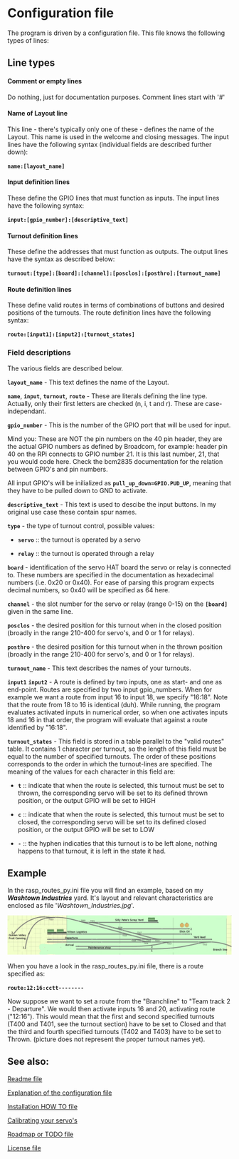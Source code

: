 # Configuration file
The program is driven by a configuration file. This file knows the following types of lines:

## Line types

#### Comment or empty lines
Do nothing, just for documentation purposes. Comment lines start with '#'
	
#### Name of Layout line
This line - there's typically only one of these - defines the name of the Layout. This name is used in the welcome and closing messages. The input lines have the following syntax (individual fields are described further down):

**`name:[layout_name]`**

#### Input definition lines
These define the GPIO lines that must function as inputs. The input lines have the following syntax:

**`input:[gpio_number]:[descriptive_text]`**

#### Turnout definition lines
These define the addresses that must function as outputs. The output lines have the syntax as described below:

**`turnout:[type]:[board]:[channel]:[posclos]:[posthro]:[turnout_name]`**

#### Route definition lines
These define valid routes in terms of combinations of buttons and desired positions of the turnouts. The route definition lines have the following syntax:

**`route:[input1]:[input2]:[turnout_states]`**


### Field descriptions
The various fields are described below.

**`layout_name`** - This text defines the name of the Layout.

**`name`**, **`input`**, **`turnout`**, **`route`** - These are literals defining the line type. Actually, only their first letters are checked (n, i, t and r). These are case-independant.

**`gpio_number`** - This is the number of the GPIO port that will be used for input.

Mind you: These are NOT the pin numbers on the 40 pin header, they are the actual GPIO numbers as defined by Broadcom, for example: header pin 40 on the RPi connects to GPIO number 21. It is this last number, 21, that you would code here. Check the bcm2835 documentation for the relation between GPIO's and pin numbers.

All input GPIO's will be inilialized as **`pull_up_down=GPIO.PUD_UP`**, meaning that they have to be pulled down to GND to activate.

**`descriptive_text`** - This text is used to descibe the input buttons. In my original use case these contain spur names.

**`type`** - the type of turnout control, possible values:

* **`servo`** :: the turnout is operated by a servo

* **`relay`** :: the turnout is operated through a relay
 
**`board`** - identification of the servo HAT board the servo or relay is connected to. These numbers are specified in the documentation as hexadecimal numbers (i.e. 0x20 or 0x40). For ease of parsing this program expects decimal numbers, so 0x40 will be specified as 64 here.

**`channel`** - the slot number for the servo or relay (range 0-15) on the **`[board]`** given in the same line.

**`posclos`** - the desired position for this turnout when in the closed position (broadly in the range 210-400 for servo's, and 0 or 1 for relays).

**`posthro`** - the desired position for this turnout when in the thrown position (broadly in the range 210-400 for servo's, and 0 or 1 for relays).

**`turnout_name`** - This text describes the names of your turnouts.

**`input1`** **`input2`** - A route is defined by two inputs, one as start- and one as end-point. Routes are specified by two input gpio_numbers. When for example we want a route from input 16 to input 18, we specify "16:18". Note that the route from 18 to 16 is identical (duh). While running, the program evaluates activated inputs in numerical order, so when one activates inputs 18 and 16 in that order, the program will evaluate that against a route identified by "16:18".

**`turnout_states`** - This field is stored in a table parallel to the "valid routes" table. It contains 1 character per turnout, so the length of this field must be equal to the number of specified turnouts. The order of these positions corresponds to the order in which the turnout-lines are specified. The meaning of the values for each character in this field are:

* **`t`** :: indicate that when the route is selected, this turnout must be set to thrown, the corresponding servo will be set to its defined thrown position, or the output GPIO will be set to HIGH

* **`c`** :: indicate that when the route is selected, this turnout must be set to closed, the corresponding servo will be set to its defined closed position, or the output GPIO will be set to LOW

* **`-`** :: the hyphen indicaties that this turnout is to be left alone, nothing happens to that turnout, it is left in the state it had.

## Example
In the rasp_routes_py.ini file you will find an example, based on my ***Washtown Industries*** yard. It's layout and relevant characteristics are enclosed as file '*Washtown_Industries.jpg*'. 

![Washtown Industries](./Washtown_Industries.jpg)

When you have a look in the rasp_routes_py.ini file, there is a route specified as:

**`route:12:16:cctt--------`**

Now suppose we want to set a route from the "Branchline" to "Team track 2 - Departure". We would then activate inputs 16 and 20, activating route ("12:16"). This would mean that the first and second specified turnouts (T400 and T401, see the turnout section) have to be set to Closed and that the third and fourth specified turnouts (T402 and T403) have to be set to Thrown. (picture does not represent the proper turnout names yet).


## See also:
[Readme file](./README.md)

[Explanation of the configuration file](./CONFIG.md)

[Installation HOW TO file](./INSTALL.md)

[Calibrating your servo's](./gawServoCalibrate.md)

[Roadmap or TODO file](./TODO.md)

[License file](./LICENSE)
